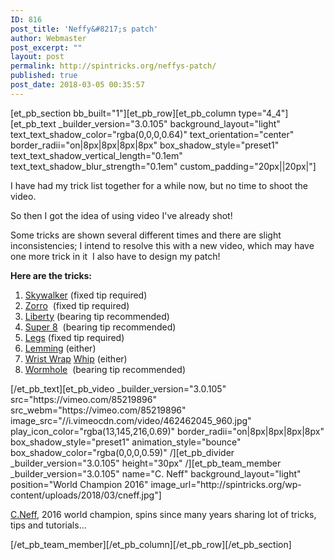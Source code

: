 ```yaml
---
ID: 816
post_title: 'Neffy&#8217;s patch'
author: Webmaster
post_excerpt: ""
layout: post
permalink: http://spintricks.org/neffys-patch/
published: true
post_date: 2018-03-05 00:35:57
---
```

[et_pb_section bb_built="1"][et_pb_row][et_pb_column type="4_4"][et_pb_text _builder_version="3.0.105" background_layout="light" text_text_shadow_color="rgba(0,0,0,0.64)" text_orientation="center" border_radii="on|8px|8px|8px|8px" box_shadow_style="preset1" text_text_shadow_vertical_length="0.1em" text_text_shadow_blur_strength="0.1em" custom_padding="20px||20px|"]

I have had my trick list together for a while now, but no time to shoot the video.

So then I got the idea of using video I've already shot!

Some tricks are shown several different times and there are slight inconsistencies; I intend to resolve this with a new video, which may have one more trick in it  I also have to design my patch!

<strong>Here are the tricks:</strong>
<ol>
 	<li><a href="/tag/skywalker">Skywalker</a> (fixed tip required)</li>
 	<li><a href="/tag/zorro">Zorro</a>  (fixed tip required)</li>
 	<li><a href="/tag/liberty">Liberty</a> (bearing tip recommended)</li>
 	<li><a href="/tag/super8">Super 8</a>  (bearing tip recommended)</li>
 	<li><a href="/tag/under-the-leg">Legs</a> (fixed tip required)</li>
 	<li><a href="/tag/lemmings">Lemming</a> (either)</li>
 	<li><a href="/tag/wrist-wrap-whip">Wrist Wrap</a> <a href="/tag/whip">Whip</a> (either)</li>
 	<li><a href="/tag/wormhole">Wormhole</a>  (bearing tip recommended)</li>
</ol>
[/et_pb_text][et_pb_video _builder_version="3.0.105" src="https://vimeo.com/85219896" src_webm="https://vimeo.com/85219896" image_src="//i.vimeocdn.com/video/462462045_960.jpg" play_icon_color="rgba(13,145,216,0.69)" border_radii="on|8px|8px|8px|8px" box_shadow_style="preset1" animation_style="bounce" box_shadow_color="rgba(0,0,0,0.59)" /][et_pb_divider _builder_version="3.0.105" height="30px" /][et_pb_team_member _builder_version="3.0.105" name="C. Neff" background_layout="light" position="World Champion 2016" image_url="http://spintricks.org/wp-content/uploads/2018/03/cneff.jpg"]

<a href="/tag/C.Neff">C.Neff</a>, 2016 world champion, spins since many years sharing lot of tricks, tips and tutorials...

[/et_pb_team_member][/et_pb_column][/et_pb_row][/et_pb_section]
